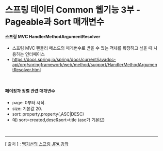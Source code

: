 스프링 데이터 Common 웹기능 3부 - Pageable과 Sort 매개변수
===

#### 스프링 MVC HandlerMethodArgumentResolver
+ 스프링 MVC 핸들러 메소드의 매개변수로 받을 수 있는 객체를 확장하고 싶을 때 사용하는 인터페이스
+ https://docs.spring.io/spring/docs/current/javadoc-api/org/springframework/web/method/support/HandlerMethodArgumentResolver.html

<br/>

#### 페이징과 정렬 관련 매개변수
+ page: 0부터 시작.
+ size: 기본값 20.
+ sort: property,property(,ASC|DESC)
+ 예) sort=created,desc&sort=title (asc가 기본값)

<br/>

---
[ 출처 ] : [백기선의 스프링 JPA 강좌](https://www.inflearn.com/course/%EC%8A%A4%ED%94%84%EB%A7%81-%EB%8D%B0%EC%9D%B4%ED%84%B0-jpa)
